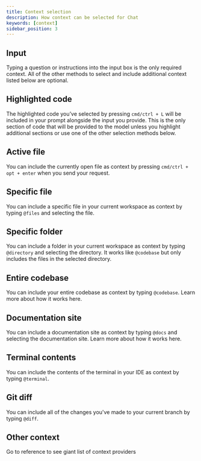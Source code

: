```yaml
---
title: Context selection
description: How context can be selected for Chat
keywords: [context]
sidebar_position: 3
---
```


## Input

Typing a question or instructions into the input box is the only required context. All of the other methods to select and include additional context listed below are optional.

## Highlighted code

The highlighted code you’ve selected by pressing `cmd/ctrl + L` will be included in your prompt alongside the input you provide. This is the only section of code that will be provided to the model unless you highlight additional sections or use one of the other selection methods below.

## Active file

You can include the currently open file as context by pressing `cmd/ctrl + opt + enter` when you send your request.

## Specific file

You can include a specific file in your current workspace as context by typing `@files` and selecting the file.

## Specific folder

You can include a folder in your current workspace as context by typing `@directory` and selecting the directory. It works like `@codebase` but only includes the files in the selected directory.

## Entire codebase

You can include your entire codebase as context by typing `@codebase`. Learn more about how it works here.

## Documentation site

You can include a documentation site as context by typing `@docs` and selecting the documentation site. Learn more about how it works here.

## Terminal contents

You can include the contents of the terminal in your IDE as context by typing `@terminal`.

## Git diff

You can include all of the changes you've made to your current branch by typing `@diff`.

## Other context

<!-- TODO: Add link + explanation of custom -->

Go to reference to see giant list of context providers

